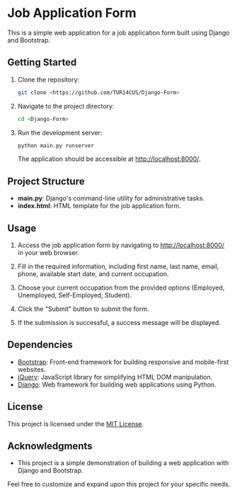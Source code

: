 # Job Application Form

This is a simple web application for a job application form built using Django and Bootstrap.

## Getting Started

1. Clone the repository:

   ```bash
   git clone <https://github.com/TUR14CUS/Django-Form>
   ```

2. Navigate to the project directory:

   ```bash
   cd <Django-Form>
   ```

3. Run the development server:

   ```bash
   python main.py runserver
   ```

   The application should be accessible at [http://localhost:8000/](http://localhost:8000/).

## Project Structure

- **main.py**: Django's command-line utility for administrative tasks.
- **index.html**: HTML template for the job application form.

## Usage

1. Access the job application form by navigating to [http://localhost:8000/](http://localhost:8000/) in your web browser.

2. Fill in the required information, including first name, last name, email, phone, available start date, and current occupation.

3. Choose your current occupation from the provided options (Employed, Unemployed, Self-Employed, Student).

4. Click the "Submit" button to submit the form.

5. If the submission is successful, a success message will be displayed.

## Dependencies

- [Bootstrap](https://getbootstrap.com/): Front-end framework for building responsive and mobile-first websites.
- [jQuery](https://jquery.com/): JavaScript library for simplifying HTML DOM manipulation.
- [Django](https://www.djangoproject.com/): Web framework for building web applications using Python.

## License

This project is licensed under the [MIT License](LICENSE).

## Acknowledgments

- This project is a simple demonstration of building a web application with Django and Bootstrap.

Feel free to customize and expand upon this project for your specific needs.